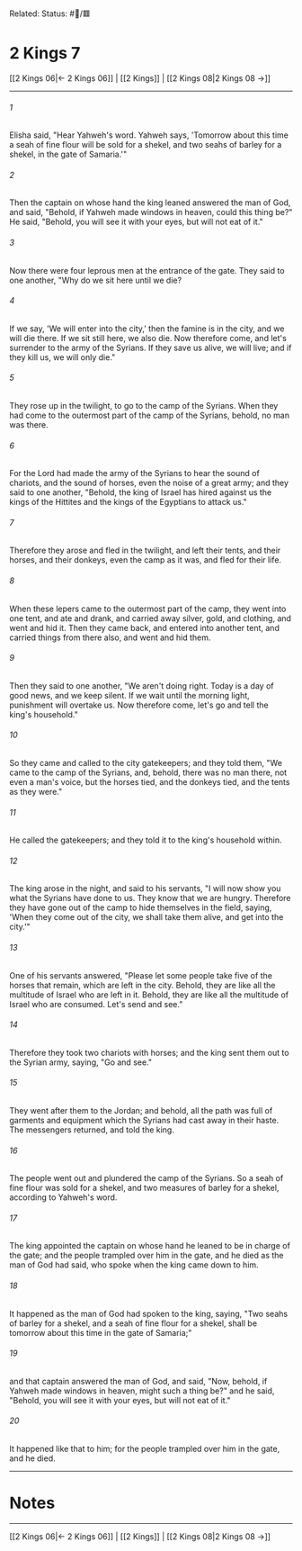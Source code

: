 Related:
Status: #📖/🟥
# 2 Kings 7

[[2 Kings 06|← 2 Kings 06]] | [[2 Kings]] | [[2 Kings 08|2 Kings 08 →]]
***



###### 1 
Elisha said, "Hear Yahweh's word. Yahweh says, 'Tomorrow about this time a seah of fine flour will be sold for a shekel, and two seahs of barley for a shekel, in the gate of Samaria.'" 

###### 2 
Then the captain on whose hand the king leaned answered the man of God, and said, "Behold, if Yahweh made windows in heaven, could this thing be?" He said, "Behold, you will see it with your eyes, but will not eat of it." 

###### 3 
Now there were four leprous men at the entrance of the gate. They said to one another, "Why do we sit here until we die? 

###### 4 
If we say, 'We will enter into the city,' then the famine is in the city, and we will die there. If we sit still here, we also die. Now therefore come, and let's surrender to the army of the Syrians. If they save us alive, we will live; and if they kill us, we will only die." 

###### 5 
They rose up in the twilight, to go to the camp of the Syrians. When they had come to the outermost part of the camp of the Syrians, behold, no man was there. 

###### 6 
For the Lord had made the army of the Syrians to hear the sound of chariots, and the sound of horses, even the noise of a great army; and they said to one another, "Behold, the king of Israel has hired against us the kings of the Hittites and the kings of the Egyptians to attack us." 

###### 7 
Therefore they arose and fled in the twilight, and left their tents, and their horses, and their donkeys, even the camp as it was, and fled for their life. 

###### 8 
When these lepers came to the outermost part of the camp, they went into one tent, and ate and drank, and carried away silver, gold, and clothing, and went and hid it. Then they came back, and entered into another tent, and carried things from there also, and went and hid them. 

###### 9 
Then they said to one another, "We aren't doing right. Today is a day of good news, and we keep silent. If we wait until the morning light, punishment will overtake us. Now therefore come, let's go and tell the king's household." 

###### 10 
So they came and called to the city gatekeepers; and they told them, "We came to the camp of the Syrians, and, behold, there was no man there, not even a man's voice, but the horses tied, and the donkeys tied, and the tents as they were." 

###### 11 
He called the gatekeepers; and they told it to the king's household within. 

###### 12 
The king arose in the night, and said to his servants, "I will now show you what the Syrians have done to us. They know that we are hungry. Therefore they have gone out of the camp to hide themselves in the field, saying, 'When they come out of the city, we shall take them alive, and get into the city.'" 

###### 13 
One of his servants answered, "Please let some people take five of the horses that remain, which are left in the city. Behold, they are like all the multitude of Israel who are left in it. Behold, they are like all the multitude of Israel who are consumed. Let's send and see." 

###### 14 
Therefore they took two chariots with horses; and the king sent them out to the Syrian army, saying, "Go and see." 

###### 15 
They went after them to the Jordan; and behold, all the path was full of garments and equipment which the Syrians had cast away in their haste. The messengers returned, and told the king. 

###### 16 
The people went out and plundered the camp of the Syrians. So a seah of fine flour was sold for a shekel, and two measures of barley for a shekel, according to Yahweh's word. 

###### 17 
The king appointed the captain on whose hand he leaned to be in charge of the gate; and the people trampled over him in the gate, and he died as the man of God had said, who spoke when the king came down to him. 

###### 18 
It happened as the man of God had spoken to the king, saying, "Two seahs of barley for a shekel, and a seah of fine flour for a shekel, shall be tomorrow about this time in the gate of Samaria;" 

###### 19 
and that captain answered the man of God, and said, "Now, behold, if Yahweh made windows in heaven, might such a thing be?" and he said, "Behold, you will see it with your eyes, but will not eat of it." 

###### 20 
It happened like that to him; for the people trampled over him in the gate, and he died.

---
# Notes


***
[[2 Kings 06|← 2 Kings 06]] | [[2 Kings]] | [[2 Kings 08|2 Kings 08 →]]
